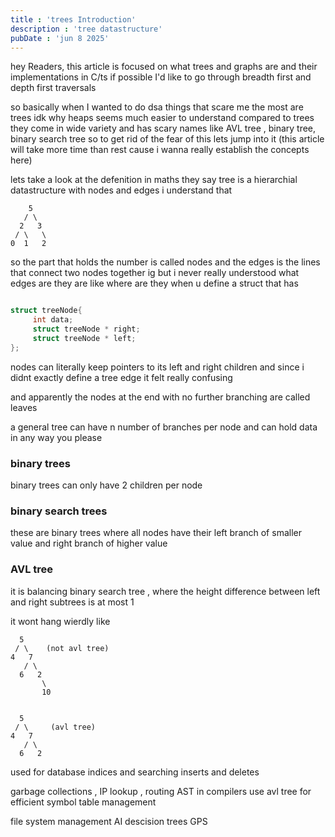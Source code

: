 ```yaml
---
title : 'trees Introduction'
description : 'tree datastructure'
pubDate : 'jun 8 2025'
---
```



hey Readers, this article is focused on what trees and graphs are 
and their implementations in C/ts
if possible I'd like to go through breadth first and depth first traversals 

so basically when I wanted to do dsa things that scare me the most are trees idk why heaps seems much easier to understand compared to trees they come in wide variety and has scary names like AVL tree , binary tree, binary search tree 
so to get rid of the fear of this lets jump into it (this article will take more time than rest cause i wanna really establish the concepts here)

lets take a look at the defenition in maths 
they say tree is a hierarchial datastructure with nodes and edges 
i understand that 
```
    5
   / \
  2   3
 / \   \
0  1   2
```
so the part that holds the number is called nodes and the edges is the lines that connect two nodes together ig
but i never really understood what edges are they are like where are they when u define a struct that has 
```c

struct treeNode{
     int data;
     struct treeNode * right;
     struct treeNode * left;     
};
```
nodes can literally keep pointers to its left and right children and since i didnt exactly define a tree edge it felt really confusing 

and apparently the nodes at the end with no further branching are called leaves 

a general tree can have n number of branches per node and can hold data in any way you please 

### binary trees 
binary trees can only have 2 children per node

### binary search trees
these are binary trees where all nodes have their left branch of smaller value and right branch of higher value 

### AVL tree 
it is balancing binary search tree , where the height difference between left and right subtrees is at most 1

it wont hang wierdly like 

```
  5
 / \    (not avl tree)
4   7
   / \
  6   2
       \
       10


  5
 / \     (avl tree)
4   7
   / \
  6   2
```

used for database indices and searching inserts and deletes 

garbage collections , IP lookup , routing
AST  in compilers use avl tree for efficient symbol table management 

file system management 
AI descision trees 
GPS 


